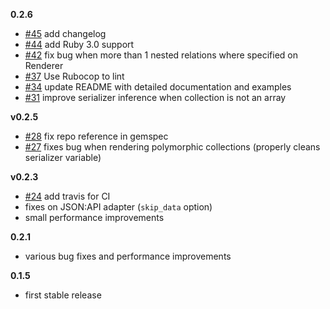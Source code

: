 **0.2.6**
* [#45](https://github.com/vasilakisfil/SimpleAMS/pull/45) add changelog
* [#44](https://github.com/vasilakisfil/SimpleAMS/pull/44) add Ruby 3.0 support
* [#42](https://github.com/vasilakisfil/SimpleAMS/pull/42) fix bug when more than 1 nested relations where specified on Renderer
* [#37](https://github.com/vasilakisfil/SimpleAMS/pull/37) Use Rubocop to lint
* [#34](https://github.com/vasilakisfil/SimpleAMS/pull/34) update README with detailed documentation and examples
* [#31](https://github.com/vasilakisfil/SimpleAMS/pull/31) improve serializer inference when collection is not an array

**v0.2.5**
* [#28](https://github.com/vasilakisfil/SimpleAMS/pull/28) fix repo reference in gemspec
* [#27](https://github.com/vasilakisfil/SimpleAMS/pull/27) fixes bug when rendering polymorphic collections (properly cleans serializer variable)

**v0.2.3**
* [#24](https://github.com/vasilakisfil/SimpleAMS/pull/24) add travis for CI
* fixes on JSON:API adapter (`skip_data` option)
* small performance improvements

**0.2.1**
* various bug fixes and performance improvements

**0.1.5**
* first stable release
